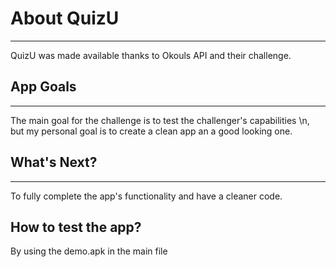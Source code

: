 # About QuizU
---
QuizU was made available thanks to Okouls API and their challenge.

## App Goals
---
The main goal for the challenge is to test the challenger's capabilities
\n, but my personal goal is to create a clean app an a good looking one.

## What's Next?
---
To fully complete the app's functionality and have a cleaner code.

## How to test the app?
By using the demo.apk in the main file
